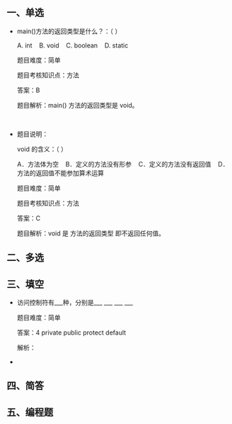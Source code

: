 ## 一、单选

- main()方法的返回类型是什么？：（  ）

  A. int     B. void     C. boolean     D. static

  题目难度：简单

  题目考核知识点：方法

  答案：B

  题目解析：main() 方法的返回类型是 void。

  <br>

- 题目说明：

  void 的含义：（  ）     

  A．方法体为空     B．定义的方法没有形参     C．定义的方法没有返回值     D．方法的返回值不能参加算术运算

  题目难度：简单

  题目考核知识点：方法

  答案：C

  题目解析：void 是 方法的返回类型 即不返回任何值。

## 二、多选



## 三、填空

- 访问控制符有___种，分别是___ ___ ___  ___

  题目难度：简单

  答案：4  private public protect default

  解析：

-  



## 四、简答



## 五、编程题
